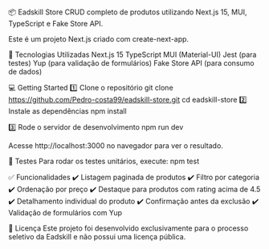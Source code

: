 📦 Eadskill Store
CRUD completo de produtos utilizando Next.js 15, MUI, TypeScript e Fake Store API.

Este é um projeto Next.js criado com create-next-app.

🚀 Tecnologias Utilizadas
Next.js 15
TypeScript
MUI (Material-UI)
Jest (para testes)
Yup (para validação de formulários)
Fake Store API (para consumo de dados)

💻 Getting Started
1️⃣ Clone o repositório
git clone https://github.com/Pedro-costa99/eadskill-store.git
cd eadskill-store
2️⃣ Instale as dependências
npm install

3️⃣ Rode o servidor de desenvolvimento
npm run dev

Acesse http://localhost:3000 no navegador para ver o resultado.

🧪 Testes
Para rodar os testes unitários, execute:
npm test

✅ Funcionalidades
✔️ Listagem paginada de produtos
✔️ Filtro por categoria
✔️ Ordenação por preço
✔️ Destaque para produtos com rating acima de 4.5
✔️ Detalhamento individual do produto
✔️ Confirmação antes da exclusão
✔️ Validação de formulários com Yup

📜 Licença
Este projeto foi desenvolvido exclusivamente para o processo seletivo da Eadskill e não possui uma licença pública.